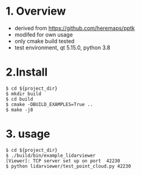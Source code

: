 # 1. Overview
* derived from https://github.com/heremaps/pptk
* modifed for own usage
* only cmake build tested
* test environment, qt 5.15.0, python 3.8

# 2.Install
```
$ cd ${project_dir}
$ mkdir build
$ cd build
$ cmake -DBUILD_EXAMPLES=True ..
$ make -j8
```

# 3. usage
```
$ cd ${project_dir}
$ ./build/bin/example_lidarviewer
[Viewer]: TCP server set up on port  42230
$ python lidarviewer/test_point_cloud.py 42230
```